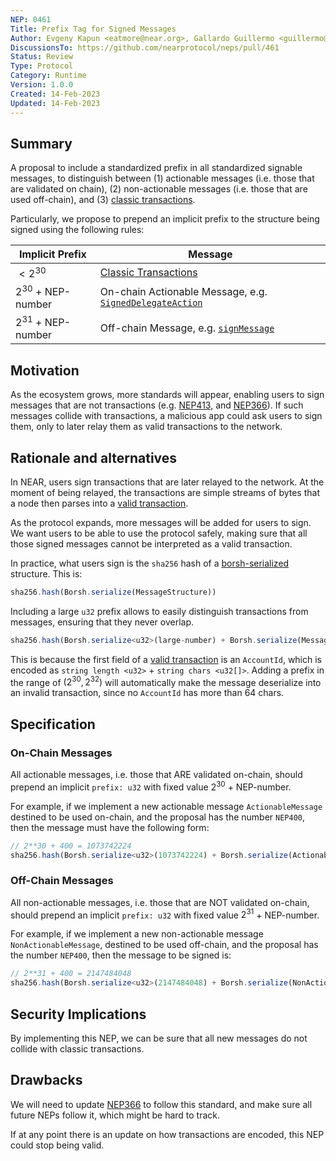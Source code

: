 ```yaml
---
NEP: 0461
Title: Prefix Tag for Signed Messages
Author: Evgeny Kapun <eatmore@near.org>, Gallardo Guillermo <guillermo@near.org>, Firat Sertgoz <firat@near.org>
DiscussionsTo: https://github.com/nearprotocol/neps/pull/461
Status: Review
Type: Protocol
Category: Runtime
Version: 1.0.0
Created: 14-Feb-2023
Updated: 14-Feb-2023
---
```


## Summary
A proposal to include a standardized prefix in all standardized signable messages, to distinguish between (1) actionable messages (i.e. those that are validated on chain), (2) non-actionable messages (i.e. those that are used off-chain), and (3) [classic transactions](https://nomicon.io/RuntimeSpec/Transactions).

Particularly, we propose to prepend an implicit prefix to the structure being signed using the following rules:

| Implicit Prefix | Message |
| - | - |
| $< 2^{30}$ | [Classic Transactions](https://nomicon.io/RuntimeSpec/Transactions) |  
| $2^{30}$ + NEP-number  | On-chain Actionable Message, e.g. [`SignedDelegateAction`](https://github.com/near/NEPs/blob/master/neps/nep-0366.md) |
| $2^{31}$ + NEP-number  | Off-chain Message, e.g. [`signMessage`](https://github.com/near/NEPs/pull/413) |

## Motivation
As the ecosystem grows, more standards will appear, enabling users to sign messages that are not transactions (e.g. [NEP413](https://github.com/near/NEPs/pull/413/), and [NEP366](https://github.com/near/NEPs/blob/master/neps/nep-0366.md)). If such messages collide with transactions, a malicious app could ask users to sign them, only to later relay them as valid transactions to the network.

## Rationale and alternatives

In NEAR, users sign transactions that are later relayed to the network. At the moment of being relayed, the transactions are simple streams of bytes that a node then parses into a [valid transaction](https://nomicon.io/RuntimeSpec/Transactions).

As the protocol expands, more messages will be added for users to sign. We want users to be able to use the protocol safely, making sure that all those signed messages cannot be interpreted as a valid transaction.

In practice, what users sign is the `sha256` hash of a [borsh-serialized](https://borsh.io) structure. This is:

```ts
sha256.hash(Borsh.serialize(MessageStructure))
```

Including a large `u32` prefix allows to easily distinguish transactions from messages, ensuring that they never overlap.

```ts
sha256.hash(Borsh.serialize<u32>(large-number) + Borsh.serialize(MessageStructure))
```

This is because the first field of a [valid transaction](https://nomicon.io/RuntimeSpec/Transactions) is an `AccountId`, which is encoded as `string length <u32>` + `string chars <u32[]>`. Adding a prefix in the range of $(2^{30}, 2^{32})$ will automatically make the message deserialize into an invalid transaction, since no `AccountId` has more than 64 chars.


## Specification

### On-Chain Messages
All actionable messages, i.e. those that ARE validated on-chain, should prepend an implicit `prefix: u32` with fixed value $2^{30}$ + NEP-number.

For example, if we implement a new actionable message `ActionableMessage` destined to be used on-chain, and the proposal has the number `NEP400`, then the message  must have the following form:

```ts
// 2**30 + 400 = 1073742224
sha256.hash(Borsh.serialize<u32>(1073742224) + Borsh.serialize(ActionableMessage))
```

### Off-Chain Messages
All non-actionable messages, i.e. those that are NOT validated on-chain, should prepend an implicit `prefix: u32` with fixed value $2^{31}$ + NEP-number.

For example, if we implement a new non-actionable message `NonActionableMessage`, destined to be used off-chain, and the proposal has the number `NEP400`, then the message to be signed is:

```ts
// 2**31 + 400 = 2147484048
sha256.hash(Borsh.serialize<u32>(2147484048) + Borsh.serialize(NonActionableMessage))
```

## Security Implications

By implementing this NEP, we can be sure that all new messages do not collide with classic transactions.

## Drawbacks

We will need to update [NEP366](https://github.com/near/NEPs/blob/master/neps/nep-0366.md) to follow this standard, and make sure all future NEPs follow it, which might be hard to track.

If at any point there is an update on how transactions are encoded, this NEP could stop being valid.
